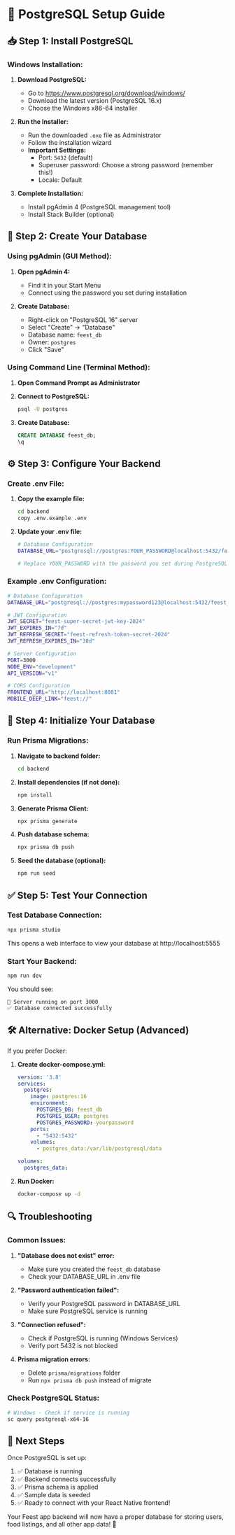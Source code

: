 # 🐘 PostgreSQL Setup Guide

## 📥 **Step 1: Install PostgreSQL**

### **Windows Installation:**

1. **Download PostgreSQL:**
   - Go to https://www.postgresql.org/download/windows/
   - Download the latest version (PostgreSQL 16.x)
   - Choose the Windows x86-64 installer

2. **Run the Installer:**
   - Run the downloaded `.exe` file as Administrator
   - Follow the installation wizard
   - **Important Settings:**
     - Port: `5432` (default)
     - Superuser password: Choose a strong password (remember this!)
     - Locale: Default

3. **Complete Installation:**
   - Install pgAdmin 4 (PostgreSQL management tool)
   - Install Stack Builder (optional)

## 🔧 **Step 2: Create Your Database**

### **Using pgAdmin (GUI Method):**

1. **Open pgAdmin 4:**
   - Find it in your Start Menu
   - Connect using the password you set during installation

2. **Create Database:**
   - Right-click on "PostgreSQL 16" server
   - Select "Create" → "Database"
   - Database name: `feest_db`
   - Owner: `postgres`
   - Click "Save"

### **Using Command Line (Terminal Method):**

1. **Open Command Prompt as Administrator**

2. **Connect to PostgreSQL:**
   ```bash
   psql -U postgres
   ```

3. **Create Database:**
   ```sql
   CREATE DATABASE feest_db;
   \q
   ```

## ⚙️ **Step 3: Configure Your Backend**

### **Create .env File:**

1. **Copy the example file:**
   ```bash
   cd backend
   copy .env.example .env
   ```

2. **Update your .env file:**
   ```bash
   # Database Configuration
   DATABASE_URL="postgresql://postgres:YOUR_PASSWORD@localhost:5432/feest_db"
   
   # Replace YOUR_PASSWORD with the password you set during PostgreSQL installation
   ```

### **Example .env Configuration:**
```bash
# Database Configuration
DATABASE_URL="postgresql://postgres:mypassword123@localhost:5432/feest_db"

# JWT Configuration
JWT_SECRET="feest-super-secret-jwt-key-2024"
JWT_EXPIRES_IN="7d"
JWT_REFRESH_SECRET="feest-refresh-token-secret-2024"
JWT_REFRESH_EXPIRES_IN="30d"

# Server Configuration
PORT=3000
NODE_ENV="development"
API_VERSION="v1"

# CORS Configuration
FRONTEND_URL="http://localhost:8081"
MOBILE_DEEP_LINK="feest://"
```

## 🚀 **Step 4: Initialize Your Database**

### **Run Prisma Migrations:**

1. **Navigate to backend folder:**
   ```bash
   cd backend
   ```

2. **Install dependencies (if not done):**
   ```bash
   npm install
   ```

3. **Generate Prisma Client:**
   ```bash
   npx prisma generate
   ```

4. **Push database schema:**
   ```bash
   npx prisma db push
   ```

5. **Seed the database (optional):**
   ```bash
   npm run seed
   ```

## ✅ **Step 5: Test Your Connection**

### **Test Database Connection:**
```bash
npx prisma studio
```
This opens a web interface to view your database at http://localhost:5555

### **Start Your Backend:**
```bash
npm run dev
```

You should see:
```
🚀 Server running on port 3000
✅ Database connected successfully
```

## 🛠️ **Alternative: Docker Setup (Advanced)**

If you prefer Docker:

1. **Create docker-compose.yml:**
   ```yaml
   version: '3.8'
   services:
     postgres:
       image: postgres:16
       environment:
         POSTGRES_DB: feest_db
         POSTGRES_USER: postgres
         POSTGRES_PASSWORD: yourpassword
       ports:
         - "5432:5432"
       volumes:
         - postgres_data:/var/lib/postgresql/data
   
   volumes:
     postgres_data:
   ```

2. **Run Docker:**
   ```bash
   docker-compose up -d
   ```

## 🔍 **Troubleshooting**

### **Common Issues:**

1. **"Database does not exist" error:**
   - Make sure you created the `feest_db` database
   - Check your DATABASE_URL in .env file

2. **"Password authentication failed":**
   - Verify your PostgreSQL password in DATABASE_URL
   - Make sure PostgreSQL service is running

3. **"Connection refused":**
   - Check if PostgreSQL is running (Windows Services)
   - Verify port 5432 is not blocked

4. **Prisma migration errors:**
   - Delete `prisma/migrations` folder
   - Run `npx prisma db push` instead of migrate

### **Check PostgreSQL Status:**
```bash
# Windows - Check if service is running
sc query postgresql-x64-16
```

## 📱 **Next Steps**

Once PostgreSQL is set up:

1. ✅ Database is running
2. ✅ Backend connects successfully
3. ✅ Prisma schema is applied
4. ✅ Sample data is seeded
5. ✅ Ready to connect with your React Native frontend!

Your Feest app backend will now have a proper database for storing users, food listings, and all other app data! 🎉

